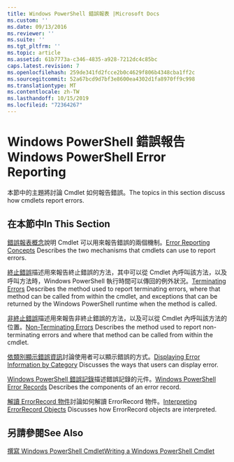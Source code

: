 ```yaml
---
title: Windows PowerShell 錯誤報表 |Microsoft Docs
ms.custom: ''
ms.date: 09/13/2016
ms.reviewer: ''
ms.suite: ''
ms.tgt_pltfrm: ''
ms.topic: article
ms.assetid: 61b7773a-c346-4835-a928-7212dc4c85bc
caps.latest.revision: 7
ms.openlocfilehash: 259de341fd2fcce2b0c4629f806b4348cba1ff2c
ms.sourcegitcommit: 52a67bcd9d7bf3e8600ea4302d1fa8970ff9c998
ms.translationtype: MT
ms.contentlocale: zh-TW
ms.lasthandoff: 10/15/2019
ms.locfileid: "72364267"
---
```

# <a name="windows-powershell-error-reporting"></a><span data-ttu-id="7310a-102">Windows PowerShell 錯誤報告</span><span class="sxs-lookup"><span data-stu-id="7310a-102">Windows PowerShell Error Reporting</span></span>

<span data-ttu-id="7310a-103">本節中的主題將討論 Cmdlet 如何報告錯誤。</span><span class="sxs-lookup"><span data-stu-id="7310a-103">The topics in this section discuss how cmdlets report errors.</span></span>

## <a name="in-this-section"></a><span data-ttu-id="7310a-104">在本節中</span><span class="sxs-lookup"><span data-stu-id="7310a-104">In This Section</span></span>

<span data-ttu-id="7310a-105">[錯誤報表概念](./error-reporting-concepts.md)說明 Cmdlet 可以用來報告錯誤的兩個機制。</span><span class="sxs-lookup"><span data-stu-id="7310a-105">[Error Reporting Concepts](./error-reporting-concepts.md) Describes the two mechanisms that cmdlets can use to report errors.</span></span>

<span data-ttu-id="7310a-106">[終止錯誤](./terminating-errors.md)描述用來報告終止錯誤的方法，其中可以從 Cmdlet 內呼叫該方法，以及呼叫方法時，Windows PowerShell 執行時間可以傳回的例外狀況。</span><span class="sxs-lookup"><span data-stu-id="7310a-106">[Terminating Errors](./terminating-errors.md) Describes the method used to report terminating errors, where that method can be called from within the cmdlet, and exceptions that can be returned by the Windows PowerShell runtime when the method is called.</span></span>

<span data-ttu-id="7310a-107">[非終止錯誤](./non-terminating-errors.md)描述用來報告非終止錯誤的方法，以及可以從 Cmdlet 內呼叫該方法的位置。</span><span class="sxs-lookup"><span data-stu-id="7310a-107">[Non-Terminating Errors](./non-terminating-errors.md) Describes the method used to report non-terminating errors and where that method can be called from within the cmdlet.</span></span>

<span data-ttu-id="7310a-108">[依類別顯示錯誤資訊](./displaying-error-information.md)討論使用者可以顯示錯誤的方式。</span><span class="sxs-lookup"><span data-stu-id="7310a-108">[Displaying Error Information by Category](./displaying-error-information.md) Discusses the ways that users can display error.</span></span>

<span data-ttu-id="7310a-109">[Windows PowerShell 錯誤記錄](./windows-powershell-error-records.md)描述錯誤記錄的元件。</span><span class="sxs-lookup"><span data-stu-id="7310a-109">[Windows PowerShell Error Records](./windows-powershell-error-records.md) Describes the components of an error record.</span></span>

<span data-ttu-id="7310a-110">[解讀 ErrorRecord 物件](./interpreting-errorrecord-objects.md)討論如何解讀 ErrorRecord 物件。</span><span class="sxs-lookup"><span data-stu-id="7310a-110">[Interpreting ErrorRecord Objects](./interpreting-errorrecord-objects.md) Discusses how ErrorRecord objects are interpreted.</span></span>

## <a name="see-also"></a><span data-ttu-id="7310a-111">另請參閱</span><span class="sxs-lookup"><span data-stu-id="7310a-111">See Also</span></span>

[<span data-ttu-id="7310a-112">撰寫 Windows PowerShell Cmdlet</span><span class="sxs-lookup"><span data-stu-id="7310a-112">Writing a Windows PowerShell Cmdlet</span></span>](./writing-a-windows-powershell-cmdlet.md)
